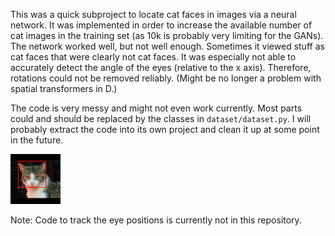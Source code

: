 This was a quick subproject to locate cat faces in images via a neural network.
It was implemented in order to increase the available number of cat images in the training set (as 10k is probably very limiting for the GANs).
The network worked well, but not well enough. Sometimes it viewed stuff as cat faces that were clearly not cat faces.
It was especially not able to accurately detect the angle of the eyes (relative to the x axis).
Therefore, rotations could not be removed reliably. (Might be no longer a problem with spatial transformers in D.)

The code is very messy and might not even work currently. Most parts could and should be replaced by the classes in `dataset/dataset.py`.
I will probably extract the code into its own project and clean it up at some point in the future.

![Cat face locator example](example.png?raw=true "Cat face locator example")

Note: Code to track the eye positions is currently not in this repository.
